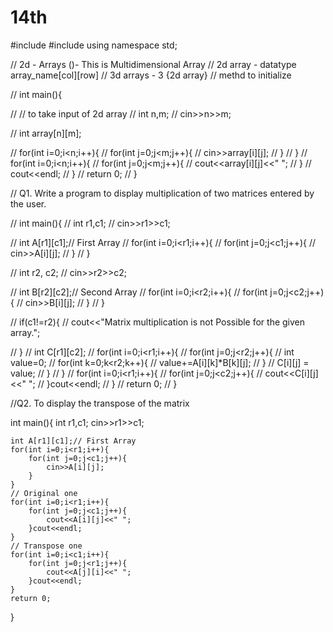 # 14th

#include<iostream>
#include<vector>
using namespace std;


// 2d - Arrays ()- This is Multidimensional Array
// 2d array - datatype array_name[col][row]
// 3d arrays - 3 {2d array}
// methd to initialize


// int main(){
    
//     // to take input of 2d array
//     int n,m;
//     cin>>n>>m;

//     int array[n][m];

//     for(int i=0;i<n;i++){
//         for(int j=0;j<m;j++){
//             cin>>array[i][j];
//         }
//     }
//     for(int i=0;i<n;i++){
//         for(int j=0;j<m;j++){
//             cout<<array[i][j]<<" ";
//         }
//         cout<<endl;
//     }
//     return 0;
// }

// Q1. Write a program to display multiplication of two matrices entered by the user.

// int main(){
//     int r1,c1;
//     cin>>r1>>c1;

//     int A[r1][c1];// First Array
//     for(int i=0;i<r1;i++){
//         for(int j=0;j<c1;j++){
//             cin>>A[i][j];
//         }
//     }

//     int r2, c2;
//     cin>>r2>>c2;

//     int B[r2][c2];// Second Array
//     for(int i=0;i<r2;i++){
//         for(int j=0;j<c2;j++){
//             cin>>B[i][j];
//         }
//     }

//     if(c1!=r2){
//         cout<<"Matrix multiplication is not Possible for the given array.";

//     }
//     int C[r1][c2];
//     for(int i=0;i<r1;i++){
//         for(int j=0;j<r2;j++){
//             int value=0;
//             for(int k=0;k<r2;k++){
//                 value+=A[i][k]*B[k][j];
//             }
//             C[i][j] = value;
//         }
//     }
//     for(int i=0;i<r1;i++){
//         for(int j=0;j<c2;j++){
//             cout<<C[i][j]<<" ";
//         }cout<<endl;
//     }
//     return 0;
// }



//Q2. To display the transpose of the matrix

int main(){
    int r1,c1;
    cin>>r1>>c1;

    int A[r1][c1];// First Array
    for(int i=0;i<r1;i++){
        for(int j=0;j<c1;j++){
            cin>>A[i][j];
        }
    }
    // Original one 
    for(int i=0;i<r1;i++){
        for(int j=0;j<c1;j++){
            cout<<A[i][j]<<" ";
        }cout<<endl;
    }
    // Transpose one
    for(int i=0;i<c1;i++){
        for(int j=0;j<r1;j++){
            cout<<A[j][i]<<" ";
        }cout<<endl;
    }
    return 0;
}
